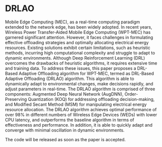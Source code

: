 # DRLAO
  Mobile Edge Computing (MEC), as a real-time computing paradigm extended to the network edge, has been widely adopted. In recent years, Wireless Power Transfer-Aided Mobile Edge Computing (WPT-MEC) has garnered significant attention. However, it faces challenges in formulating effective offloading strategies and optimally allocating electrical energy resources. Existing solutions exhibit certain limitations, such as heuristic methods, incurring high computational complexity and struggle to adapt to dynamic environments. Although Deep Reinforcement Learning (DRL) overcomes the drawbacks of heuristic algorithms, it requires extensive time and training data. To address these issues, this paper proposes a DRL-Based Adaptive Offloading algorithm for WPT-MEC, termed as DRL-Based Adaptive Offloading (DRLAO) algorithm. This algorithm is able to dynamically adapt to environmental changes, make decisions rapidly, and adjust parameters in real-time. The DRLAO algorithm is comprised of three components: Augmented Deep Neural Network (AugDNN), Order-Preserving Quantization (KOQ) for addressing offloading decision-making, and Modified Secant Method (MSM) for manipulating electrical energy resource allocation. The DRLAO algorithm achieves optimal performance of over 98$\%$ in different numbers of Wireless Edge Devices (WEDs) with lower CPU latency, and outperforms the baseline algorithm in terms of effectiveness and performance. In addition, it is able to quickly adapt and converge with minimal oscillation in dynamic environments. 

  The code will be released as soon as the paper is accepted.
